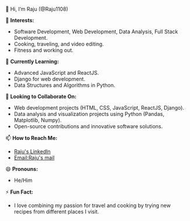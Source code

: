 👋 Hi, I’m Raju (@Raju1108)

👀 **Interests:**  
- Software Development, Web Development, Data Analysis, Full Stack Development.
- Cooking, traveling, and video editing.
- Fitness and working out.

🌱 **Currently Learning:**  
- Advanced JavaScript and ReactJS.
- Django for web development.
- Data Structures and Algorithms in Python.

💞️ **Looking to Collaborate On:**  
- Web development projects (HTML, CSS, JavaScript, ReactJS, Django).
- Data analysis and visualization projects using Python (Pandas, Matplotlib, Numpy).
- Open-source contributions and innovative software solutions.

📫 **How to Reach Me:**  
- [Raju's LinkedIn](https://www.linkedin.com/in/chowdam-naga-narasimharaju-1378b3271/) 
- [Email:Raju's mail](mailto:rajuc11082002@example.com)

😄 **Pronouns:**  
- He/Him

⚡ **Fun Fact:**  
- I love combining my passion for travel and cooking by trying new recipes from different places I visit.



<!---
Raju1108/Raju1108 is a ✨ special ✨ repository because its `README.md` (this file) appears on your GitHub profile.
You can click the Preview link to take a look at your changes.
--->
